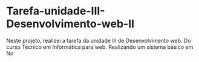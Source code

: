 # Tarefa-unidade-III-Desenvolvimento-web-II
Neste projeto, realizei a tarefa da unidade III de Desenvolvimento web. Do curso Técnico em Informática para web. Realizando um sistema básico em No
